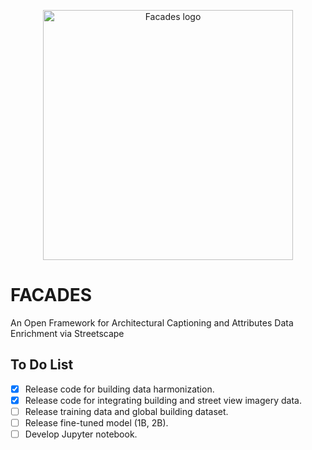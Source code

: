 <p align="center">
  <picture>
    <source media="(prefers-color-scheme: dark)" srcset="https://github.com/seshing/FACADES/blob/main/logos/logo.png?raw=true">
    <img src="https://github.com/seshing/FACADES/blob/main/logos/icon.png?raw=true" alt="Facades logo" width="400">
  </picture>
  </p>

  # FACADES
  An Open Framework for Architectural Captioning and Attributes Data Enrichment via Streetscape

  ## To Do List
  - [x] Release code for building data harmonization.
  - [x] Release code for integrating building and street view imagery data.
  - [ ] Release training data and global building dataset.
  - [ ] Release fine-tuned model (1B, 2B).
  - [ ] Develop Jupyter notebook.